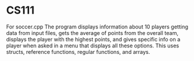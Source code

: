 # CS111

For soccer.cpp
The program displays information about 10 players getting data from input files, gets the average of points from the overall team, displays the player with the highest points, and gives specific info on a player when asked in a menu that displays all these options. This uses structs, reference functions, regular functions, and arrays.

